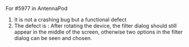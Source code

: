 For #5977 in AntennaPod
1. It is not a crashing bug but a functional defect
2. The defect is :
   After rotating the device, the filter dialog should still appear in the middle of the screen,
   otherwise two options in the filter dialog can be seen and chosen.
